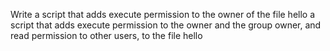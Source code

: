 Write a script that adds execute permission to the owner of the file hello
 a script that adds execute permission to the owner and the group owner, and read permission to other users, to the file hello
